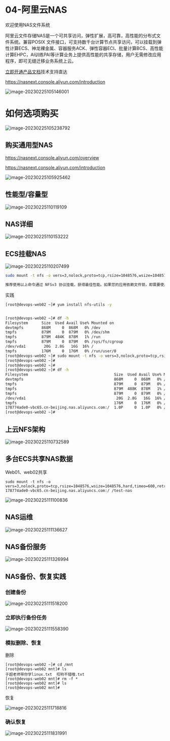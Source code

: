 # 04-阿里云NAS

欢迎使用NAS文件系统

阿里云文件存储NAS是一个可共享访问，弹性扩展，高可靠，高性能的分布式文件系统。兼容POSIX 文件接口，可支持数千台计算节点共享访问，可以挂载到弹性计算ECS、神龙裸金属、容器服务ACK、弹性容器ECI、批量计算BCS、高性能计算EHPC，AI训练PAI等计算业务上提供高性能的共享存储，用户无需修改应用程序，即可无缝迁移业务系统上云。

[立即开通](https://common-buy.aliyun.com/?commodityCode=naspost)[产品文档](https://help.aliyun.com/document_detail/27518.html)技术支持直达

https://nasnext.console.aliyun.com/introduction

![image-20230225105146001](/ajian/image-20230225105146001.png)

# 如何选项购买

![image-20230225105238792](/ajian/image-20230225105238792.png)

## 购买通用型NAS

https://nasnext.console.aliyun.com/overview

https://nasnext.console.aliyun.com/introduction

![image-20230225105925462](/ajian/image-20230225105925462.png)

## 性能型/容量型

![image-20230225110119109](/ajian/image-20230225110119109.png)

## NAS详细

![image-20230225110153222](/ajian/image-20230225110153222.png)

## ECS挂载NAS

![image-20230225110207499](/ajian/image-20230225110207499.png)

```bash
sudo mount -t nfs -o vers=3,nolock,proto=tcp,rsize=1048576,wsize=1048576,hard,timeo=600,retrans=2,noresvport 178774ade0-vbc65.cn-beijing.nas.aliyuncs.com:/ /mnt

推荐使用以上命令通过 NFSv3 协议挂载，获得最佳性能。如果您的应用依赖文件锁，即需要使用多台 ECS 同时编辑一个文件，请使用 NFSv4 协议挂载。
```

实践

```bash
[root@devops-web02 ~]# yum install nfs-utils -y


[root@devops-web02 ~]# df -h
Filesystem      Size  Used Avail Use% Mounted on
devtmpfs        868M     0  868M   0% /dev
tmpfs           879M     0  879M   0% /dev/shm
tmpfs           879M  484K  878M   1% /run
tmpfs           879M     0  879M   0% /sys/fs/cgroup
/dev/vda1        20G  2.8G   16G  16% /
tmpfs           176M     0  176M   0% /run/user/0
[root@devops-web02 ~]# sudo mount -t nfs -o vers=3,nolock,proto=tcp,rsize=1048576,wsize=1048576,hard,timeo=600,retrans=2,noresvport 178774ade0-vbc65.cn-beijing.nas.aliyuncs.com:/ /mnt
[root@devops-web02 ~]#
[root@devops-web02 ~]#
[root@devops-web02 ~]# df -h
Filesystem                                      Size  Used Avail Use% Mounted on
devtmpfs                                        868M     0  868M   0% /dev
tmpfs                                           879M     0  879M   0% /dev/shm
tmpfs                                           879M  488K  878M   1% /run
tmpfs                                           879M     0  879M   0% /sys/fs/cgroup
/dev/vda1                                        20G  2.8G   16G  16% /
tmpfs                                           176M     0  176M   0% /run/user/0
178774ade0-vbc65.cn-beijing.nas.aliyuncs.com:/  1.0P     0  1.0P   0% /mnt
[root@devops-web02 ~]#
```

## 上云NFS架构

![image-20230225110732589](/ajian/image-20230225110732589.png)

## 多台ECS共享NAS数据

Web01、web02共享

```
sudo mount -t nfs -o vers=3,nolock,proto=tcp,rsize=1048576,wsize=1048576,hard,timeo=600,retrans=2,noresvport 178774ade0-vbc65.cn-beijing.nas.aliyuncs.com:/ /test-nas
```

![image-20230225111100836](/ajian/image-20230225111100836.png)

## NAS运维

![image-20230225111136627](/ajian/image-20230225111136627.png)

## NAS备份服务

![image-20230225111326994](/ajian/image-20230225111326994.png)

## NAS备份、恢复实践

### 创建备份

![image-20230225111518200](/ajian/image-20230225111518200.png)

### 立即执行备份任务

![image-20230225111558390](/ajian/image-20230225111558390.png)

### 模拟删除、恢复

删除

```
[root@devops-web02 ~]# cd /mnt
[root@devops-web02 mnt]# ls
于超老师带你学linux.txt  哎哟不错哦.txt
[root@devops-web02 mnt]# rm -f *
[root@devops-web02 mnt]# ls
[root@devops-web02 mnt]#
```

恢复

![image-20230225111718816](/ajian/image-20230225111718816.png)

### 确认恢复

![image-20230225111831991](/ajian/image-20230225111831991.png)
